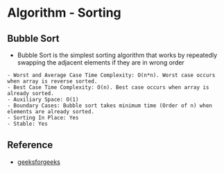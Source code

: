 # Algorithm - Sorting

## Bubble Sort
- Bubble Sort is the simplest sorting algorithm that works by repeatedly swapping the adjacent elements if they are in wrong order
```shell
- Worst and Average Case Time Complexity: O(n*n). Worst case occurs when array is reverse sorted.
- Best Case Time Complexity: O(n). Best case occurs when array is already sorted.
- Auxiliary Space: O(1)
- Boundary Cases: Bubble sort takes minimum time (Order of n) when elements are already sorted.
- Sorting In Place: Yes
- Stable: Yes
```

## Reference
* [geeksforgeeks](http://quiz.geeksforgeeks.org/bubble-sort/)
